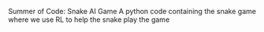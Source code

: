 Summer of Code:
Snake AI Game
A python code containing the snake game where we use RL to help the snake play the game
